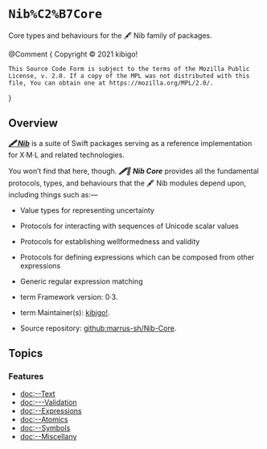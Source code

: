 #  ``Nib%C2%B7Core``  #

Core types and behaviours for the 🖋 Nib family of packages.

@Comment {
	Copyright © 2021 kibigo!

	This Source Code Form is subject to the terms of the Mozilla Public License, v. 2.0. If a copy of the MPL was not distributed with this file, You can obtain one at https://mozilla.org/MPL/2.0/.
}


##  Overview  ##

[**_🖋 Nib_**](https://github.com/marrus-sh/Nib) is a suite of Swift packages serving as a reference implementation for X·M·L and related technologies.

You won’t find that here, though.
**_🖋🥑 Nib Core_** provides all the fundamental protocols, types, and behaviours that the 🖋 Nib modules depend upon, including things such as:—

 +  Value types for representing uncertainty
 +  Protocols for interacting with sequences of Unicode scalar values
 +  Protocols for establishing wellformedness and validity
 +  Protocols for defining expressions which can be composed from other expressions
 +  Generic regular expression matching

 +  term Framework version:
    0·3.

 +  term Maintainer(s):
    [kibigo!](https://go.KIBI.family/About/#me).

 +  Source repository:
    [github:marrus-sh/Nib-Core](https://github.com/marrus-sh/Nib-Core).

##  Topics  ##


###  Features  ###

 +  <doc:--Text>
 +  <doc:---Validation>
 +  <doc:--Expressions>
 +  <doc:--Atomics>
 +  <doc:--Symbols>
 +  <doc:--Miscellany>

